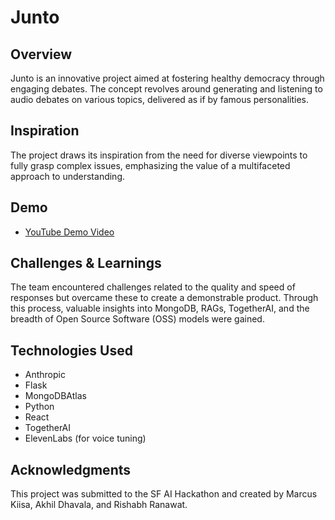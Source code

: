 # Junto

## Overview
Junto is an innovative project aimed at fostering healthy democracy through engaging debates. The concept revolves around generating and listening to audio debates on various topics, delivered as if by famous personalities.

## Inspiration
The project draws its inspiration from the need for diverse viewpoints to fully grasp complex issues, emphasizing the value of a multifaceted approach to understanding.

## Demo
- [YouTube Demo Video](https://youtu.be/WfCr8jSiXPQ)

## Challenges & Learnings
The team encountered challenges related to the quality and speed of responses but overcame these to create a demonstrable product. Through this process, valuable insights into MongoDB, RAGs, TogetherAI, and the breadth of Open Source Software (OSS) models were gained.

## Technologies Used
- Anthropic
- Flask
- MongoDBAtlas
- Python
- React
- TogetherAI
- ElevenLabs (for voice tuning)

## Acknowledgments
This project was submitted to the SF AI Hackathon and created by Marcus Kiisa, Akhil Dhavala, and Rishabh Ranawat.
